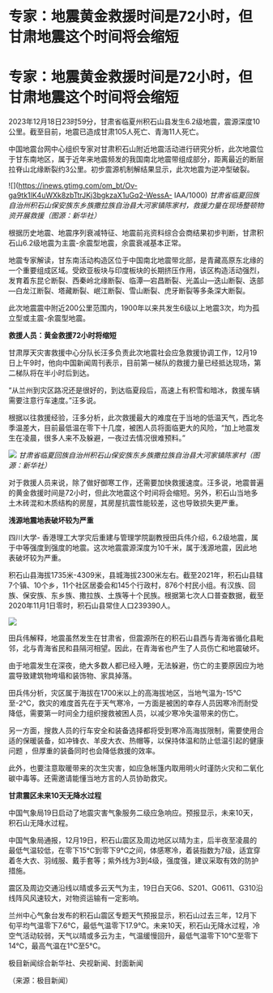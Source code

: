 # 专家：地震黄金救援时间是72小时，但甘肃地震这个时间将会缩短

# 专家：地震黄金救援时间是72小时，但甘肃地震这个时间将会缩短

2023年12月18日23时59分，甘肃省临夏州积石山县发生6.2级地震，震源深度10公里。截至目前，地震已造成甘肃105人死亡、青海11人死亡。

中国地震台网中心组织专家对甘肃积石山附近地震活动进行研究分析，此次地震位于甘东南地区，属于近年来地震频发的我国南北地震带组成部分，距离最近的断层拉脊山北缘断裂约3公里。初步震源机制解结果显示，此次地震为逆冲型破裂。

![](https://inews.gtimg.com/om_bt/Ov-ga9tk1lK4uWXk8zbTtrJKj3bgkzaX1uGq2-WessA-
IAA/1000) _甘肃省临夏回族自治州积石山保安族东乡族撒拉族自治县大河家镇陈家村，救援力量在现场整顿物资开展救援（图源：新华社）_

根据历史地震、地震序列衰减特征、地震前兆资料综合会商结果初步判断，甘肃积石山6.2级地震为主震-余震型地震，余震衰减基本正常。

地震专家解读，甘东南活动构造区位于中国南北地震带北部，是青藏高原东北缘的一个重要组成区域。受欧亚板块与印度板块的长期挤压作用，该区构造活动强烈，发育着东昆仑断裂、西秦岭北缘断裂、临潭—宕昌断裂、光盖山—迭山断裂、迭部—白龙江断裂、塔藏断裂、岷江断裂、雪山断裂、虎牙断裂等多条深大断裂。

此次地震震中附近200公里范围内，1900年以来共发生6级以上地震3次，均为孤立型或主震-余震型地震。

**救援人员：黄金救援72小时将缩短**

甘肃厚天灾害救援中心分队长汪多负责此次地震社会应急救援协调工作，12月19日上午9时，他向中国新闻周刊表示，目前第一梯队的救援力量已经抵达现场，第二梯队将在半小时后到达。

“从兰州到灾区路况还是很好的，到达临夏段后，高速上有积雪和暗冰，救援车辆需要注意行车速度。”汪多说。

根据以往救援经验，汪多分析，此次救援最大的难度在于当地的低温天气，西北冬季温差大，目前最低温在零下十几度，被困人员将面临更大的风险，“加上地震发生在凌晨，很多人来不及躲避，一夜过去情况很难预料。”

![](https://inews.gtimg.com/om_bt/O2N0u70_nw_PAI2YdIeoRgH3KmwtNg5fGHV16r3B7UaeoAA/1000)
_甘肃省临夏回族自治州积石山保安族东乡族撒拉族自治县大河家镇陈家村（图源：新华社）_

对于救援人员来说，除了做好御寒工作，还需要加快救援速度。汪多说，地震普遍的黄金救援时间是72小时，但此次地震这个时间将会缩短。另外，积石山当地多土木砖混和木质结构的房屋，其房屋抗震性能较差，这也导致损失更严重。

**浅源地震地表破坏较为严重**

四川大学-
香港理工大学灾后重建与管理学院副教授田兵伟介绍，6.2级地震，属于中等强度到强度的地震。这次地震震源深度为10千米，属于浅源地震，因此地表破坏较为严重。

积石山县海拔1735米-4309米，县城海拔2300米左右。截至2021年，积石山县辖7个镇、10个乡，11个社区居委会和145个行政村，876个村民小组。有汉族、回族、保安族、东乡族、撒拉族、土族等十个民族。根据第七次人口普查数据，截至2020年11月1日零时，积石山县常住人口239390人。

![](https://inews.gtimg.com/om_bt/O5OwC3phQW3WtFKquMkbEiqhRfpjgxLtCwbY5ntpF7ALkAA/1000)

田兵伟解释，地震虽然发生在甘肃省，但震源所在的积石山县西与青海省循化县毗邻，北与青海省民和县隔河相望。因此，在青海省也产生了人员伤亡和地震破坏。

由于地震发生在深夜，绝大多数人都已经入睡，无法躲避，伤亡的主要原因应为地震导致建筑物垮塌和装饰物、家具掉落。

田兵伟分析，灾区属于海拔在1700米以上的高海拔地区，当地气温为-15℃至-2℃，救灾的难度首先在于天气寒冷，一方面是被困的幸存人员因寒冷而耐受降低，需要第一时间全力组织搜救被困人员，以减少寒冷失温带来的伤亡。

另一方面，搜救人员的行车安全和装备选择都将受到寒冷高海拔限制，需要使用合适的保暖装备，如冲锋衣、羊皮大衣、热帽等，以保持体温和防止低温引起的健康问题
，但厚重的装备同时也会降低救援的效率。

此外，也要注意取暖带来的次生灾害，如应急帐篷内取用明火时谨防火灾和二氧化碳中毒等。还需邀请能懂当地方言的人员协助救灾。

**甘肃震区未来10天无降水过程**

中国气象局19日启动了地震灾害气象服务二级应急响应。预报显示，未来10天，积石山无降水过程。

中国气象局通报，12月19日，积石山震区及周边地区以晴为主，后半夜至凌晨的最低气温较低，在零下15℃到零下9℃之间，体感寒冷，着装指数为7级，适宜穿着冬大衣、羽绒服、戴手套等；紫外线为3到4级，强度强，建议采取有效的防护措施。

震区及周边交通沿线以晴或多云天气为主，19日白天G6、S201、G0611、G310沿线阵风风速较大，对物资运输有一定影响。

兰州中心气象台发布的积石山震区专题天气预报显示，积石山过去三年，12月下旬平均气温零下7.6℃，最低气温零下17.9℃。未来10天，积石山无降水过程，冷空气活动较弱，天气以晴或多云为主，气温缓慢回升，最低气温零下10℃至零下14℃，最高气温在1℃至5℃。

极目新闻综合新华社、央视新闻、封面新闻

（来源：极目新闻）

